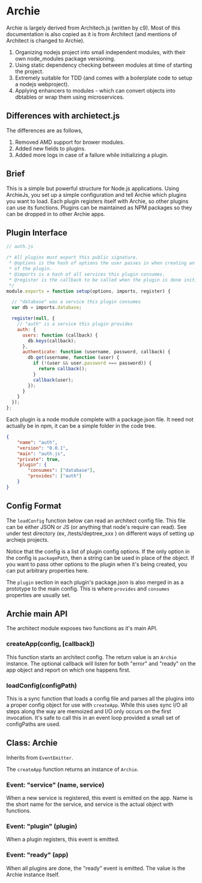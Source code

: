 # Archie

Archie is largely derived from Architech.js (written by c9). Most of this documentation is
also copied as it is from Architect (and mentions of Architect is changed to Archie).

1. Organizing nodejs project into small independent modules, with their
   own node_modules package versioning.
2. Using static dependency checking between modules at time of starting
   the project.
3. Extremely suitable for TDD (and comes with a boilerplate code to
   setup a nodejs webproject).
4. Applying enhancers to modules - which can convert objects into
   dbtables or wrap them using microservices.

## Differences with archietect.js

The differences are as follows,

1. Removed AMD support for brower modules.
2. Added new fields to plugins.
3. Added more logs in case of a failure while initializing a plugin.

## Brief

This is a simple but powerful structure for Node.js applications. Using ArchieJs,
you set up a simple configuration and tell Archie which plugins you want to load. Each
plugin registers itself with Archie, so other plugins can use its functions. Plugins can
be maintained as NPM packages so they can be dropped in to other Archie apps.


## Plugin Interface

```js
// auth.js

/* All plugins must export this public signature.
 * @options is the hash of options the user passes in when creating an instance
 * of the plugin.
 * @imports is a hash of all services this plugin consumes.
 * @register is the callback to be called when the plugin is done initializing.
 */
module.exports = function setup(options, imports, register) {

  // "database" was a service this plugin consumes
  var db = imports.database;

  register(null, {
    // "auth" is a service this plugin provides
    auth: {
      users: function (callback) {
        db.keys(callback);
      },
      authenticate: function (username, password, callback) {
        db.get(username, function (user) {
          if (!(user && user.password === password)) {
            return callback();
          }
          callback(user);
        });
      }
    }
  });
};
```

Each plugin is a node module complete with a package.json file.  It need not
actually be in npm, it can be a simple folder in the code tree.

```json
{
    "name": "auth",
    "version": "0.0.1",
    "main": "auth.js",
    "private": true,
    "plugin": {
        "consumes": ["database"],
        "provides": ["auth"]
    }
}
```

## Config Format

The `loadConfig` function below can read an architect config file.  This file can be either JSON or JS (or anything that node's require can read). See under test directory (ex, /tests/deptree_xxx ) on different ways of setting up archiejs projects.

Notice that the config is a list of plugin config options.  If the only option in the config is `packagePath`, then a string can be used in place of the object.  If you want to pass other options to the plugin when it's being created, you can put arbitrary properties here.

The `plugin` section in each plugin's package.json is also merged in as a prototype to the main config.  This is where `provides` and `consumes` properties are usually set.


## Archie main API

The architect module exposes two functions as it's main API.

### createApp(config, [callback])

This function starts an architect config.  The return value is an `Archie` instance.  The optional callback will listen for both "error" and "ready" on the app object and report on which one happens first.

### loadConfig(configPath)

This is a sync function that loads a config file and parses all the plugins into a proper config object for use with `createApp`.  While this uses sync I/O all steps along the way are memoized and I/O only occurs on the first invocation.  It's safe to call this in an event loop provided a small set of configPaths are used.


## Class: Archie

Inherits from `EventEmitter`.

The `createApp` function returns an instance of `Archie`.

### Event: "service" (name, service)

When a new service is registered, this event is emitted on the app.  Name is the short name for the service, and service is the actual object with functions.

### Event: "plugin" (plugin)

When a plugin registers, this event is emitted.

### Event: "ready" (app)

When all plugins are done, the "ready" event is emitted.  The value is the Archie instance itself.

